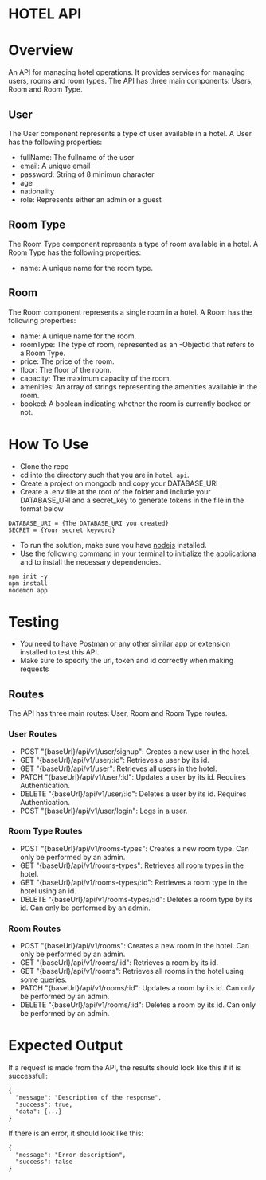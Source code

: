 # HOTEL API

# Overview
An API for managing hotel operations. It provides services for managing users, rooms and room types. The API has three main components: Users, Room and Room Type.

## User
The User component represents a type of user available in a hotel. A User has the following properties:

- fullName: The fullname of the user
- email: A unique email
- password: String of 8 minimun character
- age
- nationality
- role: Represents either an admin or a guest

## Room Type
The Room Type component represents a type of room available in a hotel. A Room Type has the following properties:

- name: A unique name for the room type.

## Room
The Room component represents a single room in a hotel. A Room has the following properties:

- name: A unique name for the room.
- roomType: The type of room, represented as an -ObjectId that refers to a Room Type.
- price: The price of the room.
- floor: The floor of the room.
- capacity: The maximum capacity of the room.
- amenities: An array of strings representing the amenities available in the room.
- booked: A boolean indicating whether the room is currently booked or not.

# How To Use
- Clone the repo 
- cd into the directory such that you are in `hotel api`.
- Create a project on mongodb and copy your DATABASE_URI
- Create a .env file at the root of the folder and include your DATABASE_URI and a secret_key to generate tokens in the file in the format below
```
DATABASE_URI = {The DATABASE_URI you created}
SECRET = {Your secret keyword}

```
- To run the solution, make sure you have [nodejs](https://nodejs.org/) installed.
- Use the following command in your terminal to initialize the applicationa and to install the necessary dependencies.
```
npm init -y
npm install
nodemon app
```

# Testing
- You need to have Postman or any other similar app or extension installed to test this API.
- Make sure to specify the url, token and id correctly when making requests

## Routes
The API has three main routes: User, Room and Room Type routes.

### User Routes
- POST "{baseUrl}/api/v1/user/signup": Creates a new user in the hotel.
- GET "{baseUrl}/api/v1/user/:id": Retrieves a user by its id.
- GET "{baseUrl}/api/v1/user": Retrieves all users in the hotel.
- PATCH "{baseUrl}/api/v1/user/:id": Updates a user by its id. Requires Authentication.
- DELETE "{baseUrl}/api/v1/user/:id": Deletes a user by its id. Requires Authentication.
- POST "{baseUrl}/api/v1/user/login": Logs in a user.

### Room Type Routes
- POST "{baseUrl}/api/v1/rooms-types": Creates a new room type. Can only be performed by an admin.
- GET "{baseUrl}/api/v1/rooms-types": Retrieves all room types in the hotel.
- GET "{baseUrl}/api/v1/rooms-types/:id": Retrieves a room type in the hotel using an id.
- DELETE "{baseUrl}/api/v1/rooms-types/:id": Deletes a room type by its id. Can only be performed by an admin.

### Room Routes
- POST "{baseUrl}/api/v1/rooms": Creates a new room in the hotel. Can only be performed by an admin.
- GET "{baseUrl}/api/v1/rooms/:id": Retrieves a room by its id.
- GET "{baseUrl}/api/v1/rooms": Retrieves all rooms in the hotel using some queries.
- PATCH "{baseUrl}/api/v1/rooms/:id": Updates a room by its id.  Can only be performed by an admin.
- DELETE "{baseUrl}/api/v1/rooms/:id": Deletes a room by its id.  Can only be performed by an admin.

# Expected Output
If a request is made from the API, the results should look like this if it is successfull:
```
{
  "message": "Description of the response",
  "success": true,
  "data": {...}
}
```
If there is an error, it should look like this:
```
{
  "message": "Error description",
  "success": false
}
```
